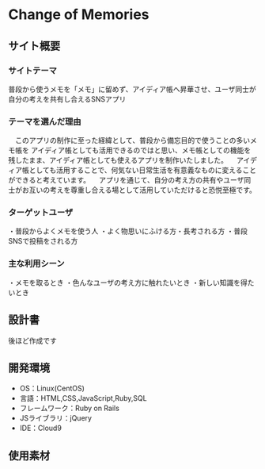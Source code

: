 # Change of Memories
## サイト概要
### サイトテーマ
普段から使うメモを「メモ」に留めず、アイディア帳へ昇華させ、ユーザ同士が自分の考えを共有し合えるSNSアプリ
### テーマを選んだ理由

　このアプリの制作に至った経緯として、普段から備忘目的で使うことの多いメモ帳を
アイディア帳としても活用できるのではと思い、メモ帳としての機能を残したまま、アイディア帳としても使えるアプリを制作いたしました。
　アイディア帳としても活用することで、何気ない日常生活を有意義なものに変えることができると考えています。
　アプリを通じて、自分の考え方の共有やユーザ同士がお互いの考えを尊重し合える場として活用していただけると恐悦至極です。
​
### ターゲットユーザ
・普段からよくメモを使う人
・よく物思いにふける方・長考される方
・普段SNSで投稿をされる方
​
### 主な利用シーン
・メモを取るとき
・色んなユーザの考え方に触れたいとき
・新しい知識を得たいとき
​
## 設計書
後ほど作成です
​
## 開発環境
- OS：Linux(CentOS)
- 言語：HTML,CSS,JavaScript,Ruby,SQL
- フレームワーク：Ruby on Rails
- JSライブラリ：jQuery
- IDE：Cloud9
​
## 使用素材